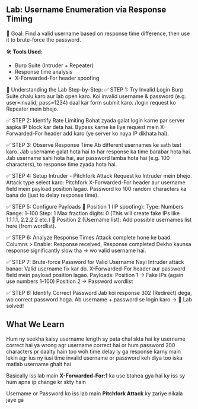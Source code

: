 ## Lab: Username Enumeration via Response Timing

🎯 Goal:
Find a valid username based on response time difference, then use it to brute-force the password.

🛠 **Tools Used**:
- Burp Suite (Intruder + Repeater)
- Response time analysis
- X-Forwarded-For header spoofing

🔄 Understanding the Lab Step-by-Step:
✅ STEP 1: Try Invalid Login
Burp Suite chalu karo aur lab open karo.
Koi invalid username & password (e.g. user=invalid, pass=1234) daal kar form submit karo.
/login request ko Repeater mein bhejo.

✅ STEP 2: Identify Rate Limiting
Bohat zyada galat login karne par server aapka IP block kar deta hai.
Bypass karne ke liye request mein X-Forwarded-For header add karo (ye server ko naya IP dikhata hai).

✅ STEP 3: Observe Response Time
Ab different usernames ke sath test karo.
Jab username galat hota hai to har response ka time barabar hota hai.
Jab username sahi hota hai, aur password lamba hota hai (e.g. 100 characters), to response time zyada hota hai.

✅ STEP 4: Setup Intruder - Pitchfork Attack
Request ko Intruder mein bhejo.
Attack type select karo: Pitchfork
X-Forwarded-For header aur username field mein payload position lagao.
Password ko 100 random characters ka bana do (just to delay response time).

✅ STEP 5: Configure Payloads
🔹 Position 1 (IP spoofing):
Type: Numbers
Range: 1–100
Step: 1
Max fraction digits: 0
(This will create fake IPs like 1.1.1.1, 2.2.2.2 etc.)
🔹 Position 2 (Username list):
Add possible usernames list here (from wordlist).

✅ STEP 6: Analyze Response Times
Attack complete hone ke baad:
Columns > Enable: Response received, Response completed
Dekho kaunsa response significantly slow tha → wo valid username hai.

✅ STEP 7: Brute-force Password for Valid Username
Nayi Intruder attack banao:
Valid username fix kar do.
X-Forwarded-For header aur password field mein payload position lagao.
Payloads:
Position 1 → Fake IPs (again use numbers 1–100)
Position 2 → Password wordlist

✅ STEP 8: Identify Correct Password
Jab koi response 302 (Redirect) dega, wo correct password hoga.
Ab username + password se login karo → 🎉 Lab solved!

## What We Learn
Hum ny seekha kaisy username length sy pata chal skta hai ky username correct hai ya wrong agr username correct hai or hum password 200 characters pr daalty hain too woh time delay ly ga response karny main lekin agr ius ny iusi time invalid username or password keh diya too iska matlab username ghalt hai

Basically iss lab main **X-Forwarded-For:1** ka use btahea gya hai ky iss sy hum apna ip change kr skty hain 

Username or Password ko iss lab main **Pitchfork Attack** ky zariye nikala jaye ga





